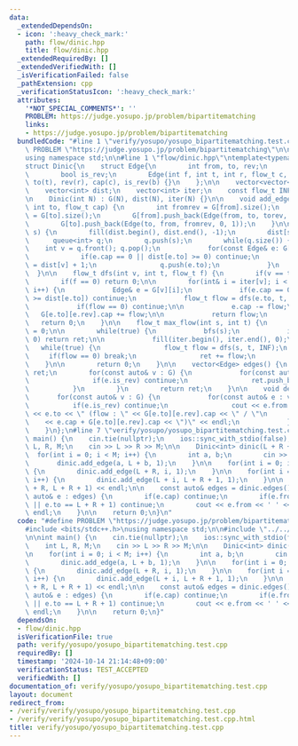 ```yaml
---
data:
  _extendedDependsOn:
  - icon: ':heavy_check_mark:'
    path: flow/dinic.hpp
    title: flow/dinic.hpp
  _extendedRequiredBy: []
  _extendedVerifiedWith: []
  _isVerificationFailed: false
  _pathExtension: cpp
  _verificationStatusIcon: ':heavy_check_mark:'
  attributes:
    '*NOT_SPECIAL_COMMENTS*': ''
    PROBLEM: https://judge.yosupo.jp/problem/bipartitematching
    links:
    - https://judge.yosupo.jp/problem/bipartitematching
  bundledCode: "#line 1 \"verify/yosupo/yosupo_bipartitematching.test.cpp\"\n#define\
    \ PROBLEM \"https://judge.yosupo.jp/problem/bipartitematching\"\n\n#include <bits/stdc++.h>\n\
    using namespace std;\n\n#line 1 \"flow/dinic.hpp\"\ntemplate<typename flow_t>\n\
    struct Dinic{\n    struct Edge{\n        int from, to, rev;\n        flow_t cap;\n\
    \        bool is_rev;\n        Edge(int f, int t, int r, flow_t c, bool b) : from(f),\
    \ to(t), rev(r), cap(c), is_rev(b) {}\n    };\n\n    vector<vector<Edge>> G;\n\
    \    vector<int> dist;\n    vector<int> iter;\n    const flow_t INF = numeric_limits<flow_t>::max();\n\
    \n    Dinic(int N) : G(N), dist(N), iter(N) {}\n\n    void add_edge(int from,\
    \ int to, flow_t cap) {\n        int fromrev = G[from].size();\n        int torev\
    \ = G[to].size();\n        G[from].push_back(Edge(from, to, torev, cap, 0));\n\
    \        G[to].push_back(Edge(to, from, fromrev, 0, 1));\n    }\n\n    void bfs(int\
    \ s) {\n        fill(dist.begin(), dist.end(), -1);\n        dist[s] = 0;\n  \
    \      queue<int> q;\n        q.push(s);\n        while(q.size()) {\n        \
    \    int v = q.front(); q.pop();\n            for(const Edge& e: G[v]) {\n   \
    \             if(e.cap == 0 || dist[e.to] >= 0) continue;\n                dist[e.to]\
    \ = dist[v] + 1;\n                q.push(e.to);\n            }\n        }\n  \
    \  }\n\n    flow_t dfs(int v, int t, flow_t f) {\n        if(v == t) return f;\n\
    \        if(f == 0) return 0;\n\n        for(int& i = iter[v]; i < (int)G[v].size();\
    \ i++) {\n            Edge& e = G[v][i];\n            if(e.cap == 0 || dist[v]\
    \ >= dist[e.to]) continue;\n            flow_t flow = dfs(e.to, t, min(f, e.cap));\n\
    \            if(flow == 0) continue;\n\n            e.cap -= flow;\n         \
    \   G[e.to][e.rev].cap += flow;\n\n            return flow;\n        }\n     \
    \   return 0;\n    }\n\n    flow_t max_flow(int s, int t) {\n        flow_t ret\
    \ = 0;\n\n        while(true) {\n            bfs(s);\n            if(dist[t] <\
    \ 0) return ret;\n\n            fill(iter.begin(), iter.end(), 0);\n         \
    \   while(true) {\n                flow_t flow = dfs(s, t, INF);\n           \
    \     if(flow == 0) break;\n                ret += flow;\n            }\n    \
    \    }\n\n        return 0;\n    }\n\n    vector<Edge> edges() {\n        vector<Edge>\
    \ ret;\n        for(const auto& v : G) {\n            for(const auto& e : v) {\n\
    \                if(e.is_rev) continue;\n                ret.push_back(e);\n \
    \           }\n        }\n        return ret;\n    }\n\n    void debug() {\n \
    \       for(const auto& v : G) {\n            for(const auto& e : v) {\n     \
    \           if(e.is_rev) continue;\n                cout << e.from << \" -> \"\
    \ << e.to << \" (flow : \" << G[e.to][e.rev].cap << \" / \"\n                \
    \    << e.cap + G[e.to][e.rev].cap << \")\" << endl;\n            }\n        }\n\
    \    }\n};\n#line 7 \"verify/yosupo/yosupo_bipartitematching.test.cpp\"\n\nint\
    \ main() {\n    cin.tie(nullptr);\n    ios::sync_with_stdio(false);\n\n    int\
    \ L, R, M;\n    cin >> L >> R >> M;\n\n    Dinic<int> dinic(L + R + 2);\n\n  \
    \  for(int i = 0; i < M; i++) {\n        int a, b;\n        cin >> a >> b;\n \
    \       dinic.add_edge(a, L + b, 1);\n    }\n\n    for(int i = 0; i < L; i++)\
    \ {\n        dinic.add_edge(L + R, i, 1);\n    }\n\n    for(int i = 0; i < R;\
    \ i++) {\n        dinic.add_edge(L + i, L + R + 1, 1);\n    }\n\n    cout << dinic.max_flow(L\
    \ + R, L + R + 1) << endl;\n\n    const auto& edges = dinic.edges();\n\n    for(const\
    \ auto& e : edges) {\n        if(e.cap) continue;\n        if(e.from == L + R\
    \ || e.to == L + R + 1) continue;\n        cout << e.from << ' ' << e.to - L <<\
    \ endl;\n    }\n\n    return 0;\n}\n"
  code: "#define PROBLEM \"https://judge.yosupo.jp/problem/bipartitematching\"\n\n\
    #include <bits/stdc++.h>\nusing namespace std;\n\n#include \"../../flow/dinic.hpp\"\
    \n\nint main() {\n    cin.tie(nullptr);\n    ios::sync_with_stdio(false);\n\n\
    \    int L, R, M;\n    cin >> L >> R >> M;\n\n    Dinic<int> dinic(L + R + 2);\n\
    \n    for(int i = 0; i < M; i++) {\n        int a, b;\n        cin >> a >> b;\n\
    \        dinic.add_edge(a, L + b, 1);\n    }\n\n    for(int i = 0; i < L; i++)\
    \ {\n        dinic.add_edge(L + R, i, 1);\n    }\n\n    for(int i = 0; i < R;\
    \ i++) {\n        dinic.add_edge(L + i, L + R + 1, 1);\n    }\n\n    cout << dinic.max_flow(L\
    \ + R, L + R + 1) << endl;\n\n    const auto& edges = dinic.edges();\n\n    for(const\
    \ auto& e : edges) {\n        if(e.cap) continue;\n        if(e.from == L + R\
    \ || e.to == L + R + 1) continue;\n        cout << e.from << ' ' << e.to - L <<\
    \ endl;\n    }\n\n    return 0;\n}"
  dependsOn:
  - flow/dinic.hpp
  isVerificationFile: true
  path: verify/yosupo/yosupo_bipartitematching.test.cpp
  requiredBy: []
  timestamp: '2024-10-14 21:14:48+09:00'
  verificationStatus: TEST_ACCEPTED
  verifiedWith: []
documentation_of: verify/yosupo/yosupo_bipartitematching.test.cpp
layout: document
redirect_from:
- /verify/verify/yosupo/yosupo_bipartitematching.test.cpp
- /verify/verify/yosupo/yosupo_bipartitematching.test.cpp.html
title: verify/yosupo/yosupo_bipartitematching.test.cpp
---
```

